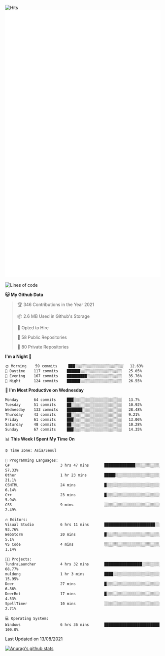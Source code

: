 ![Hits](https://hits.seeyoufarm.com/api/count/incr/badge.svg?url=https%3A%2F%2Fgithub.com%2Fkokose1234&count_bg=%2379C83D&title_bg=%23555555&icon=apple.svg&icon_color=%23E7E7E7&title=hits&edge_flat=false)
<br/>
![Metrics](https://github.com/kokose1234/kokose1234/blob/main/github-metrics.svg)

<!--START_SECTION:waka-->
![Lines of code](https://img.shields.io/badge/From%20Hello%20World%20I%27ve%20Written-12.5%20million%20lines%20of%20code-blue)

**🐱 My Github Data** 

> 🏆 346 Contributions in the Year 2021
 > 
> 📦 2.6 MB Used in Github's Storage 
 > 
> 💼 Opted to Hire
 > 
> 📜 58 Public Repositories 
 > 
> 🔑 80 Private Repositories  
 > 
**I'm a Night 🦉** 

```text
🌞 Morning    59 commits     ███░░░░░░░░░░░░░░░░░░░░░░   12.63% 
🌆 Daytime    117 commits    ██████░░░░░░░░░░░░░░░░░░░   25.05% 
🌃 Evening    167 commits    █████████░░░░░░░░░░░░░░░░   35.76% 
🌙 Night      124 commits    ██████░░░░░░░░░░░░░░░░░░░   26.55%

```
📅 **I'm Most Productive on Wednesday** 

```text
Monday       64 commits     ███░░░░░░░░░░░░░░░░░░░░░░   13.7% 
Tuesday      51 commits     ██░░░░░░░░░░░░░░░░░░░░░░░   10.92% 
Wednesday    133 commits    ███████░░░░░░░░░░░░░░░░░░   28.48% 
Thursday     43 commits     ██░░░░░░░░░░░░░░░░░░░░░░░   9.21% 
Friday       61 commits     ███░░░░░░░░░░░░░░░░░░░░░░   13.06% 
Saturday     48 commits     ██░░░░░░░░░░░░░░░░░░░░░░░   10.28% 
Sunday       67 commits     ███░░░░░░░░░░░░░░░░░░░░░░   14.35%

```


📊 **This Week I Spent My Time On** 

```text
⌚︎ Time Zone: Asia/Seoul

💬 Programming Languages: 
C#                       3 hrs 47 mins       ██████████████░░░░░░░░░░░   57.33% 
Other                    1 hr 23 mins        █████░░░░░░░░░░░░░░░░░░░░   21.1% 
CSHTML                   24 mins             █░░░░░░░░░░░░░░░░░░░░░░░░   6.14% 
C++                      23 mins             █░░░░░░░░░░░░░░░░░░░░░░░░   5.94% 
CSS                      9 mins              ░░░░░░░░░░░░░░░░░░░░░░░░░   2.49%

🔥 Editors: 
Visual Studio            6 hrs 11 mins       ███████████████████████░░   93.76% 
WebStorm                 20 mins             █░░░░░░░░░░░░░░░░░░░░░░░░   5.1% 
VS Code                  4 mins              ░░░░░░░░░░░░░░░░░░░░░░░░░   1.14%

🐱‍💻 Projects: 
TundraLauncher           4 hrs 32 mins       █████████████████░░░░░░░░   68.77% 
muldong                  1 hr 3 mins         ████░░░░░░░░░░░░░░░░░░░░░   15.95% 
Deer                     27 mins             █░░░░░░░░░░░░░░░░░░░░░░░░   6.86% 
DeerBot                  17 mins             █░░░░░░░░░░░░░░░░░░░░░░░░   4.53% 
SpellTimer               10 mins             ░░░░░░░░░░░░░░░░░░░░░░░░░   2.71%

💻 Operating System: 
Windows                  6 hrs 36 mins       █████████████████████████   100.0%

```


 Last Updated on 13/08/2021
<!--END_SECTION:waka-->

[![Anurag's github stats](https://github-readme-stats.vercel.app/api?username=kokose1234&theme=dracula)](https://github.com/anuraghazra/github-readme-stats)



	
